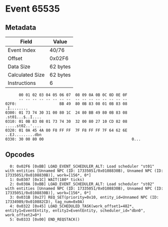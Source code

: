 # Event 65535

## Metadata

| Field           | Value    |
|-----------------|----------|
| Event Index     | 40/76    |
| Offset          | 0x02F6   |
| Data Size       | 62 bytes |
| Calculated Size | 62 bytes |
| Instructions    | 6        |

```
      00 01 02 03 04 05 06 07  08 09 0A 0B 0C 0D 0E 0F
      -- -- -- -- -- -- -- --  -- -- -- -- -- -- -- --
02F0:                   BB 49  80 0B 83 08 01 0B 83 08        .I........
0300: 01 73 74 30 31 00 80 1C  24 80 BB 49 80 0B 83 08  .st01...$..I....
0310: 01 0B 83 08 01 73 74 30  32 00 80 27 10 CD 82 08  .....st02..'....
0320: 01 0A 45 4A 80 F8 FF FF  7F F8 FF FF 7F 64 62 6E  ..EJ.........dbn
0330: 30 00 80 00                                       0...            
```

## Opcodes

```
  0: 0x02F6 [0xBB] LOAD_EVENT_SCHEDULER_ALT: Load scheduler "st01" with entities [Unnamed NPC (ID: 17335051/0x0108830B), Unnamed NPC (ID: 17335051/0x0108830B)], work=[156*, 0*]
  1: 0x0307 [0x1C] WAIT(180* ticks)
  2: 0x030A [0xBB] LOAD_EVENT_SCHEDULER_ALT: Load scheduler "st02" with entities [Unnamed NPC (ID: 17335051/0x0108830B), Unnamed NPC (ID: 17335051/0x0108830B)], work=[156*, 0*]
  3: 0x031B [0x27] REQ_SET(priority=0x10, entity_id=Unnamed NPC (ID: 17334989/0x010882CD), tag_num=0x0A)
  4: 0x0322 [0x45] LOAD_SCHEDULED_TASK(work_offset1=482*, entity1=EventEntity, entity2=EventEntity, scheduler_id="dbn0", work_offset2=0*)
  5: 0x0333 [0x00] END_REQSTACK()
```
